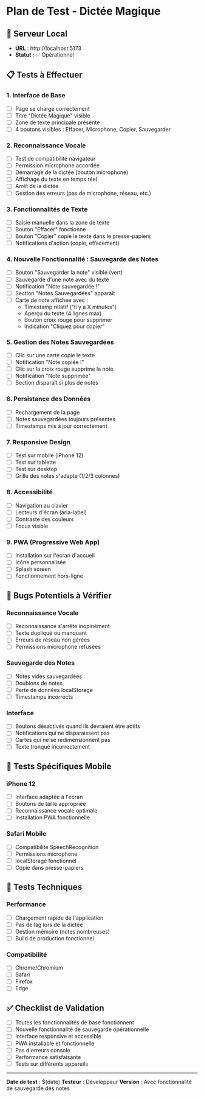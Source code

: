 # Plan de Test - Dictée Magique

## 🚀 Serveur Local
- **URL** : http://localhost:5173
- **Statut** : ✅ Opérationnel

## 📋 Tests à Effectuer

### 1. **Interface de Base**
- [ ] Page se charge correctement
- [ ] Titre "Dictée Magique" visible
- [ ] Zone de texte principale présente
- [ ] 4 boutons visibles : Effacer, Microphone, Copier, Sauvegarder

### 2. **Reconnaissance Vocale**
- [ ] Test de compatibilité navigateur
- [ ] Permission microphone accordée
- [ ] Démarrage de la dictée (bouton microphone)
- [ ] Affichage du texte en temps réel
- [ ] Arrêt de la dictée
- [ ] Gestion des erreurs (pas de microphone, réseau, etc.)

### 3. **Fonctionnalités de Texte**
- [ ] Saisie manuelle dans la zone de texte
- [ ] Bouton "Effacer" fonctionne
- [ ] Bouton "Copier" copie le texte dans le presse-papiers
- [ ] Notifications d'action (copie, effacement)

### 4. **Nouvelle Fonctionnalité : Sauvegarde des Notes**
- [ ] Bouton "Sauvegarder la note" visible (vert)
- [ ] Sauvegarde d'une note avec du texte
- [ ] Notification "Note sauvegardée !"
- [ ] Section "Notes Sauvegardées" apparaît
- [ ] Carte de note affichée avec :
  - Timestamp relatif ("Il y a X minutes")
  - Aperçu du texte (4 lignes max)
  - Bouton croix rouge pour supprimer
  - Indication "Cliquez pour copier"

### 5. **Gestion des Notes Sauvegardées**
- [ ] Clic sur une carte copie le texte
- [ ] Notification "Note copiée !"
- [ ] Clic sur la croix rouge supprime la note
- [ ] Notification "Note supprimée"
- [ ] Section disparaît si plus de notes

### 6. **Persistance des Données**
- [ ] Rechargement de la page
- [ ] Notes sauvegardées toujours présentes
- [ ] Timestamps mis à jour correctement

### 7. **Responsive Design**
- [ ] Test sur mobile (iPhone 12)
- [ ] Test sur tablette
- [ ] Test sur desktop
- [ ] Grille des notes s'adapte (1/2/3 colonnes)

### 8. **Accessibilité**
- [ ] Navigation au clavier
- [ ] Lecteurs d'écran (aria-label)
- [ ] Contraste des couleurs
- [ ] Focus visible

### 9. **PWA (Progressive Web App)**
- [ ] Installation sur l'écran d'accueil
- [ ] Icône personnalisée
- [ ] Splash screen
- [ ] Fonctionnement hors-ligne

## 🐛 Bugs Potentiels à Vérifier

### Reconnaissance Vocale
- [ ] Reconnaissance s'arrête inopinément
- [ ] Texte dupliqué ou manquant
- [ ] Erreurs de réseau non gérées
- [ ] Permissions microphone refusées

### Sauvegarde des Notes
- [ ] Notes vides sauvegardées
- [ ] Doublons de notes
- [ ] Perte de données localStorage
- [ ] Timestamps incorrects

### Interface
- [ ] Boutons désactivés quand ils devraient être actifs
- [ ] Notifications qui ne disparaissent pas
- [ ] Cartes qui ne se redimensionnent pas
- [ ] Texte tronqué incorrectement

## 📱 Tests Spécifiques Mobile

### iPhone 12
- [ ] Interface adaptée à l'écran
- [ ] Boutons de taille appropriée
- [ ] Reconnaissance vocale optimale
- [ ] Installation PWA fonctionnelle

### Safari Mobile
- [ ] Compatibilité SpeechRecognition
- [ ] Permissions microphone
- [ ] localStorage fonctionnel
- [ ] Copie dans presse-papiers

## 🔧 Tests Techniques

### Performance
- [ ] Chargement rapide de l'application
- [ ] Pas de lag lors de la dictée
- [ ] Gestion mémoire (notes nombreuses)
- [ ] Build de production fonctionnel

### Compatibilité
- [ ] Chrome/Chromium
- [ ] Safari
- [ ] Firefox
- [ ] Edge

## ✅ Checklist de Validation

- [ ] Toutes les fonctionnalités de base fonctionnent
- [ ] Nouvelle fonctionnalité de sauvegarde opérationnelle
- [ ] Interface responsive et accessible
- [ ] PWA installable et fonctionnelle
- [ ] Pas d'erreurs console
- [ ] Performance satisfaisante
- [ ] Tests sur différents appareils

---

**Date de test** : $(date)
**Testeur** : Développeur
**Version** : Avec fonctionnalité de sauvegarde des notes 